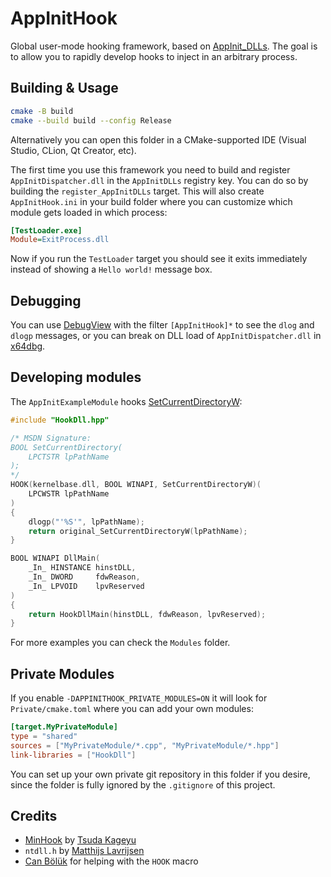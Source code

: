 # AppInitHook

Global user-mode hooking framework, based on [AppInit_DLLs](https://docs.microsoft.com/en-nz/windows/win32/dlls/secure-boot-and-appinit-dlls). The goal is to allow you to rapidly develop hooks to inject in an arbitrary process.

## Building & Usage

```sh
cmake -B build
cmake --build build --config Release
```

Alternatively you can open this folder in a CMake-supported IDE (Visual Studio, CLion, Qt Creator, etc).

The first time you use this framework you need to build and register `AppInitDispatcher.dll` in the `AppInitDLLs` registry key. You can do so by building the `register_AppInitDLLs` target. This will also create `AppInitHook.ini` in your build folder where you can customize which module gets loaded in which process:

```ini
[TestLoader.exe]
Module=ExitProcess.dll
```

Now if you run the `TestLoader` target you should see it exits immediately instead of showing a `Hello world!` message box.

## Debugging

You can use [DebugView](https://docs.microsoft.com/en-us/sysinternals/downloads/debugview) with the filter `[AppInitHook]*` to see the `dlog` and `dlogp` messages, or you can break on DLL load of `AppInitDispatcher.dll` in [x64dbg](https://x64dbg.com).

## Developing modules

The `AppInitExampleModule` hooks [SetCurrentDirectoryW](https://docs.microsoft.com/en-us/windows/win32/api/winbase/nf-winbase-setcurrentdirectory):

```cpp
#include "HookDll.hpp"

/* MSDN Signature:
BOOL SetCurrentDirectory(
	LPCTSTR lpPathName
);
*/
HOOK(kernelbase.dll, BOOL WINAPI, SetCurrentDirectoryW)(
	LPCWSTR lpPathName
)
{
	dlogp("'%S'", lpPathName);
	return original_SetCurrentDirectoryW(lpPathName);
}

BOOL WINAPI DllMain(
	_In_ HINSTANCE hinstDLL,
	_In_ DWORD     fdwReason,
	_In_ LPVOID    lpvReserved
)
{
	return HookDllMain(hinstDLL, fdwReason, lpvReserved);
}
```

For more examples you can check the `Modules` folder.

## Private Modules

If you enable `-DAPPINITHOOK_PRIVATE_MODULES=ON` it will look for `Private/cmake.toml` where you can add your own modules:

```toml
[target.MyPrivateModule]
type = "shared"
sources = ["MyPrivateModule/*.cpp", "MyPrivateModule/*.hpp"]
link-libraries = ["HookDll"]
```

You can set up your own private git repository in this folder if you desire, since the folder is fully ignored by the `.gitignore` of this project.

## Credits

- [MinHook](https://github.com/TsudaKageyu/minhook) by [Tsuda Kageyu](https://github.com/TsudaKageyu)
- `ntdll.h` by [Matthijs Lavrijsen](https://github.com/Mattiwatti)
- [Can Bölük](https://blog.can.ac) for helping with the `HOOK` macro
